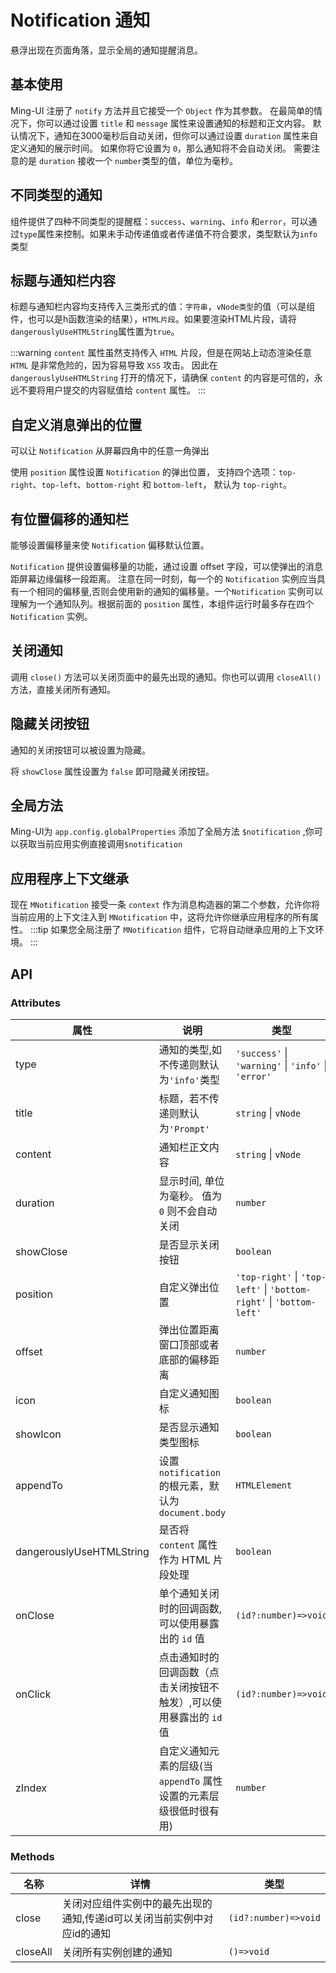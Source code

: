 # Notification 通知

悬浮出现在页面角落，显示全局的通知提醒消息。

## 基本使用

Ming-UI 注册了 `notify` 方法并且它接受一个 `Object` 作为其参数。 在最简单的情况下，你可以通过设置 `title` 和 `message` 属性来设置通知的标题和正文内容。 默认情况下，通知在3000毫秒后自动关闭，但你可以通过设置 `duration` 属性来自定义通知的展示时间。 如果你将它设置为 `0`，那么通知将不会自动关闭。 需要注意的是 `duration` 接收一个 `number`类型的值，单位为毫秒。
<demo src="./demos/basic.vue"></demo>

## 不同类型的通知

组件提供了四种不同类型的提醒框：`success`、`warning`、`info` 和`error`，可以通过`type`属性来控制。如果未手动传递值或者传递值不符合要求，类型默认为`info`类型
<demo src="./demos/types.vue"></demo>

## 标题与通知栏内容

标题与通知栏内容均支持传入三类形式的值：`字符串`，`vNode类型`的值（可以是组件，也可以是h函数渲染的结果），`HTML片段`。如果要渲染HTML片段，请将`dangerouslyUseHTMLString`属性置为`true`。
<demo src="./demos/content.vue"></demo>

:::warning
`content` 属性虽然支持传入 `HTML` 片段，但是在网站上动态渲染任意 `HTML` 是非常危险的，因为容易导致 `XSS` 攻击。 因此在 `dangerouslyUseHTMLString` 打开的情况下，请确保 `content` 的内容是可信的，永远不要将用户提交的内容赋值给 `content` 属性。
:::

## 自定义消息弹出的位置

可以让 `Notification` 从屏幕四角中的任意一角弹出

使用 `position` 属性设置 `Notification` 的弹出位置， 支持四个选项：`top-right`、`top-left`、`bottom-right` 和 `bottom-left`， 默认为 `top-right`。

<demo src="./demos/position.vue"></demo>

## 有位置偏移的通知栏

能够设置偏移量来使 `Notification` 偏移默认位置。

`Notification` 提供设置偏移量的功能，通过设置 offset 字段，可以使弹出的消息距屏幕边缘偏移一段距离。 注意在同一时刻，每一个的 `Notification` 实例应当具有一个相同的偏移量,否则会使用新的通知的偏移量。一个`Notification` 实例可以理解为一个通知队列。根据前面的 `position` 属性，本组件运行时最多存在四个`Notification` 实例。

<demo src="./demos/offset.vue"></demo>

## 关闭通知

调用 `close()` 方法可以关闭页面中的最先出现的通知。你也可以调用 `closeAll()`方法，直接关闭所有通知。
<demo src="./demos/close.vue"></demo>

## 隐藏关闭按钮

通知的关闭按钮可以被设置为隐藏。

将 `showClose` 属性设置为 `false` 即可隐藏关闭按钮。

<demo src="./demos/closeButton.vue"></demo>

## 全局方法

Ming-UI为 `app.config.globalProperties` 添加了全局方法 `$notification` ,你可以获取当前应用实例直接调用`$notification`

<demo src="./demos/globalMethod.vue"></demo>

## 应用程序上下文继承

现在 `MNotification` 接受一条 `context` 作为消息构造器的第二个参数，允许你将当前应用的上下文注入到 `MNotification` 中，这将允许你继承应用程序的所有属性。
<demo src="./demos/appContext.vue"></demo>
:::tip
如果您全局注册了 `MNotification` 组件，它将自动继承应用的上下文环境。
:::

## API

### Attributes

| 属性     | 说明               | 类型                             | 默认值  |
| -------- | ------------------ | -------------------------------- | ------- |
| type | 通知的类型,如不传递则默认为`'info'`类型 | `'success'` \| `'warning'` \| `'info'` \| `'error'` | 'info' |
| title | 标题，若不传递则默认为`'Prompt'` | `string`   \| `vNode`   | 'Prompt' |
| content | 通知栏正文内容 | `string` \| `vNode` | - |
| duration | 显示时间, 单位为毫秒。 值为 `0` 则不会自动关闭 | `number` | 3000 |
| showClose | 是否显示关闭按钮 | `boolean` | true |
| position | 自定义弹出位置     | `'top-right'` \| `'top-left'` \| `'bottom-right'` \| `'bottom-left'` | 'top-right' |
| offset | 弹出位置距离窗口顶部或者底部的偏移距离 | `number` | 30 |
| icon | 自定义通知图标     | `boolean` | false |
| showIcon | 是否显示通知类型图标 | `boolean` | true |
| appendTo | 设置 `notification` 的根元素，默认为 `document.body` | `HTMLElement` | - |
| dangerouslyUseHTMLString | 是否将 `content` 属性作为 HTML 片段处理 | `boolean` | false |
| onClose | 单个通知关闭时的回调函数,可以使用暴露出的 `id` 值 | `(id?:number)=>void` | - |
| onClick | 点击通知时的回调函数（点击关闭按钮不触发）,可以使用暴露出的 `id` 值 | `(id?:number)=>void` | - |
| zIndex | 自定义通知元素的层级(当 `appendTo` 属性设置的元素层级很低时很有用) | `number` | 100 |

### Methods

| 名称     | 详情               | 类型                             |
| -------- | ------------------ | -------------------------------- |
| close | 关闭对应组件实例中的最先出现的通知,传递id可以关闭当前实例中对应id的通知 | `(id?:number)=>void` |
| closeAll | 关闭所有实例创建的通知 | `()=>void` |
